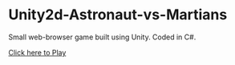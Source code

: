 # Unity2d-Astronaut-vs-Martians
Small web-browser game built using Unity. Coded in C#. 

<a href="https://ramurray.github.io/Unity2d-Astronaut-vs-Martians/">Click here to Play</a>
